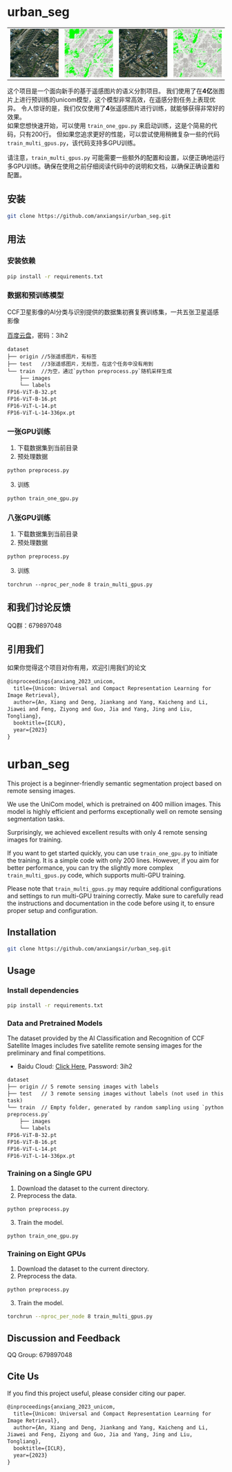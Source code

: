 # urban_seg

<table>
  <tr>
    <td><img src="figures/test.jpg" alt="JPG Image"></td>
    <td><img src="figures/predict.gif" alt="GIF Image"></td>
    <td><img src="figures/test_02.jpg" alt="JPG Image"></td>
    <td><img src="figures/predict_02.gif" alt="GIF Image"></td>
  </tr>
</table>

<!-- ![JPG Image](figures/test.jpg) ![GIF Image](figures/predict.gif) -->

这个项目是一个面向新手的基于遥感图片的语义分割项目。
我们使用了在**4亿**张图片上进行预训练的unicom模型，这个模型非常高效，在遥感分割任务上表现优异。
令人惊讶的是，我们仅仅使用了**4**张遥感图片进行训练，就能够获得非常好的效果。  
如果您想快速开始，可以使用 `train_one_gpu.py` 来启动训练，这是个简易的代码，只有200行。
但如果您追求更好的性能，可以尝试使用稍微复杂一些的代码 `train_multi_gpus.py`，该代码支持多GPU训练。

请注意，`train_multi_gpus.py` 可能需要一些额外的配置和设置，以便正确地运行多GPU训练。确保在使用之前仔细阅读代码中的说明和文档，以确保正确设置和配置。


## 安装

```bash
git clone https://github.com/anxiangsir/urban_seg.git
```

## 用法

### 安装依赖
```bash
pip install -r requirements.txt
```

### 数据和预训练模型

CCF卫星影像的AI分类与识别提供的数据集初赛复赛训练集，一共五张卫星遥感影像

[百度云盘](https://pan.baidu.com/s/1LWBMklOr39yI7fYRQ185Og)，密码：3ih2

```
dataset
├── origin //5张遥感图片，有标签
├── test   //3张遥感图片，无标签，在这个任务中没有用到
└── train  //为空，通过`python preprocess.py`随机采样生成
    ├── images       
    └── labels
FP16-ViT-B-32.pt
FP16-ViT-B-16.pt
FP16-ViT-L-14.pt
FP16-ViT-L-14-336px.pt
```

### 一张GPU训练

1. 下载数据集到当前目录 
2. 预处理数据  
```bash
python preprocess.py
```
3. 训练
```bash
python train_one_gpu.py
```

### 八张GPU训练
1. 下载数据集到当前目录 
2. 预处理数据  
```bash
python preprocess.py
```
3. 训练
```
torchrun --nproc_per_node 8 train_multi_gpus.py
```


## 和我们讨论反馈
QQ群：679897048


## 引用我们
如果你觉得这个项目对你有用，欢迎引用我们的论文
```
@inproceedings{anxiang_2023_unicom,
  title={Unicom: Universal and Compact Representation Learning for Image Retrieval},
  author={An, Xiang and Deng, Jiankang and Yang, Kaicheng and Li, Jiawei and Feng, Ziyong and Guo, Jia and Yang, Jing and Liu, Tongliang},
  booktitle={ICLR},
  year={2023}
}
```


# urban_seg

This project is a beginner-friendly semantic segmentation project based on remote sensing images.

We use the UniCom model, which is pretrained on 400 million images. This model is highly efficient and performs exceptionally well on remote sensing segmentation tasks.

Surprisingly, we achieved excellent results with only 4 remote sensing images for training.

If you want to get started quickly, you can use `train_one_gpu.py` to initiate the training. It is a simple code with only 200 lines. However, if you aim for better performance, you can try the slightly more complex `train_multi_gpus.py` code, which supports multi-GPU training.

Please note that `train_multi_gpus.py` may require additional configurations and settings to run multi-GPU training correctly. Make sure to carefully read the instructions and documentation in the code before using it, to ensure proper setup and configuration.

## Installation

```bash
git clone https://github.com/anxiangsir/urban_seg.git
```

## Usage

### Install dependencies
```bash
pip install -r requirements.txt
```

### Data and Pretrained Models
The dataset provided by the AI Classification and Recognition of CCF Satellite Images includes five satellite remote sensing images for the preliminary and final competitions.
* Baidu Cloud: [Click Here](https://pan.baidu.com/s/1LWBMklOr39yI7fYRQ185Og), Password: 3ih2

```
dataset
├── origin // 5 remote sensing images with labels
├── test   // 3 remote sensing images without labels (not used in this task)
└── train  // Empty folder, generated by random sampling using `python preprocess.py`
    ├── images
    └── labels
FP16-ViT-B-32.pt
FP16-ViT-B-16.pt
FP16-ViT-L-14.pt
FP16-ViT-L-14-336px.pt
```

### Training on a Single GPU

1. Download the dataset to the current directory.
2. Preprocess the data.
```bash
python preprocess.py
```
3. Train the model.
```bash
python train_one_gpu.py
```

### Training on Eight GPUs
1. Download the dataset to the current directory.
2. Preprocess the data.
```bash
python preprocess.py
```
3. Train the model.
```bash
torchrun --nproc_per_node 8 train_multi_gpus.py
```

## Discussion and Feedback
QQ Group: 679897048

## Cite Us
If you find this project useful, please consider citing our paper.
```
@inproceedings{anxiang_2023_unicom,
  title={Unicom: Universal and Compact Representation Learning for Image Retrieval},
  author={An, Xiang and Deng, Jiankang and Yang, Kaicheng and Li, Jiawei and Feng, Ziyong and Guo, Jia and Yang, Jing and Liu, Tongliang},
  booktitle={ICLR},
  year={2023}
}
```